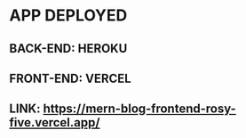 # APP DEPLOYED 
## BACK-END: HEROKU 
## FRONT-END: VERCEL 

## LINK: https://mern-blog-frontend-rosy-five.vercel.app/ 